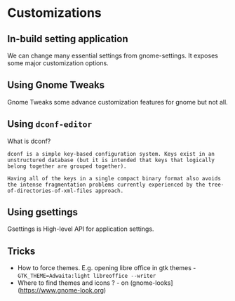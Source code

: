 # Customizations

## In-build setting application

We can change many essential settings from gnome-settings. It exposes some major customization options.

## Using Gnome Tweaks

Gnome Tweaks some advance customization features for gnome but not all.

## Using `dconf-editor`

What is dconf?
```
dconf is a simple key-based configuration system. Keys exist in an unstructured database (but it is intended that keys that logically belong together are grouped together).

Having all of the keys in a single compact binary format also avoids the intense fragmentation problems currently experienced by the tree-of-directories-of-xml-files approach.
```

## Using gsettings

Gsettings is High-level API for application settings.

## Tricks

- How to force themes. E.g. opening libre office in gtk themes - `GTK_THEME=Adwaita:light libreoffice --writer`
- Where to find themes and icons ? - on (gnome-looks](https://www.gnome-look.org)